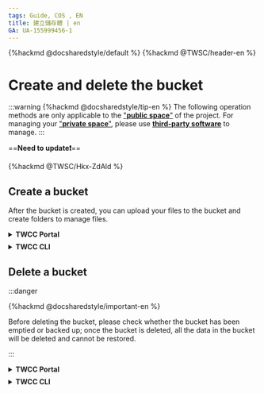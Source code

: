 ```yaml
---
tags: Guide, COS , EN
title: 建立儲存體 | en
GA: UA-155999456-1
---
```


{%hackmd @docsharedstyle/default %}
{%hackmd @TWSC/header-en %}

# Create and delete the bucket

:::warning
{%hackmd @docsharedstyle/tip-en %}
The following operation methods are only applicable to the ["<ins>**public space<i class="fa fa-question-circle fa-question-circle-for-service" aria-hidden="true"></i>**"</ins>](https://man.twcc.ai/@preview-twccdocs/doc-cos-main-en/%2F%40TWSC%2Fcos-overview-en) of the project. For managing your ["<ins>**private space<i class="fa fa-question-circle fa-question-circle-for-service" aria-hidden="true"></i>**"</ins>](https://man.twcc.ai/@preview-twccdocs/doc-cos-main-en/%2F%40TWSC%2Fcos-overview-en), please use [<ins>**third-party software**</ins>](https://man.twcc.ai/@preview-twccdocs/doc-cos-main-en/https%3A%2F%2Fman.twcc.ai%2F%40TWSC%2Fguide-cos-connect-info-en) to manage.
:::

==**Need to update:exclamation:**==

{%hackmd @TWSC/Hkx-ZdAld %}


## Create a bucket

After the bucket is created, you can upload your files to the bucket and create folders to manage files.

<details class="docspoiler">

<summary><b> TWCC Portal </b></summary>

<br>

* Select **Cloud Object Storage (COS)** from the service list, enter the Cloud Object Storage Management page, and click **＋CREATE**.



![](https://cos.twcc.ai/SYS-MANUAL/uploads/upload_7276085361277d851d4d1b6122b938e2.png)




* Enter a name for the bucket and click **OK**. Please note that the name of the bucket must be unique. It must be between 1 and 16 characters of lowercase English letter or digits. The first character must be a letter.

![](https://cos.twcc.ai/SYS-MANUAL/uploads/upload_242ab6c2f636e6c895c262889cbff173.png)



* When the bucket is created, it will show on the top of the list. Click the list to enter the Bucket Details page and begin to use it.

![](https://cos.twcc.ai/SYS-MANUAL/uploads/upload_816d9e09bb9d062f7908162f02386fef.png)



</details>


<!-- Space -->

<div style="height:8px"></div>

<!-- 2. start -->


<!-- 1 start -->

<details class="docspoiler">

<summary><b>TWCC CLI</b></summary>

<br>

- Create a bucket named `bk_cli`

```bash
$ twccli mk cos -bkt bk_cli
```
![](https://cos.twcc.ai/SYS-MANUAL/uploads/upload_fc30b6409e2372886223660e2aefd2da.png)

</details>

## Delete a bucket

:::danger

{%hackmd @docsharedstyle/important-en %}

Before deleting the bucket, please check whether the bucket has been emptied or backed up; once the bucket is deleted, all the data in the bucket will be deleted and cannot be restored.

:::


<details class="docspoiler">

<summary><b> TWCC Portal </b></summary>

<br>

* To delete an unnecessary bucket, click the <i class="fa fa-ellipsis-v fa-20" aria-hidden="true"></i> menu button on the right of the bucket list, and then click **DELETE**.

* To avoid accidental deletion, please enter the name of the bucket to confirm the deletion.

![](https://cos.twcc.ai/SYS-MANUAL/uploads/upload_91a38c8366856a7f2fb7504cb896ebeb.png)


</details>


<!-- Space -->

<div style="height:8px"></div>

<!-- 2. start -->


<!-- 1 start -->

<details class="docspoiler">

<summary><b>TWCC CLI</b></summary>

<br>

- Delete the **empty** bucket `bk_cli1`
```bash
$ twccli ls cos -bkt bk_cli1
$ twccli rm cos -bkt bk_cli1
```  
![](https://cos.twcc.ai/SYS-MANUAL/uploads/upload_192906ce0505e7303b8e391624b6df25.png)


![](https://cos.twcc.ai/SYS-MANUAL/uploads/upload_511e9bda39e94399aa5c414b8a6cccc8.png)


- Delete the **non-empty** bucket `bk_cli2`
```bash
$ twccli ls cos -bkt bk_cli2
$ twccli rm cos -bkt bk_cli2 -r
```  
![](https://cos.twcc.ai/SYS-MANUAL/uploads/upload_8ddbded358f57f02685f4bd887545a60.png)

![](https://cos.twcc.ai/SYS-MANUAL/uploads/upload_22bf710e843dce06cb3468f4ecc8824d.png)

</details>
